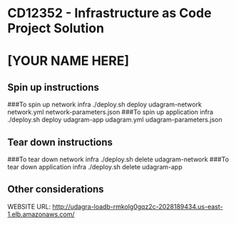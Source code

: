# CD12352 - Infrastructure as Code Project Solution

# [YOUR NAME HERE]

## Spin up instructions

###To spin up network infra
./deploy.sh deploy udagram-network network.yml network-parameters.json
###To spin up application infra
./deploy.sh deploy udagram-app udagram.yml udagram-parameters.json

## Tear down instructions

###To tear down network infra
./deploy.sh delete udagram-network
###To tear down application infra
./deploy.sh delete udagram-app

## Other considerations

WEBSITE URL: http://udagra-loadb-rmkolg0gqz2c-2028189434.us-east-1.elb.amazonaws.com/
